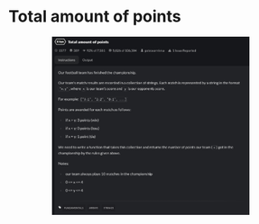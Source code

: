 # Total amount of points

<p align="center">
  <img src="./screenshots/image1.png" width="350" title="Console">
</p>
